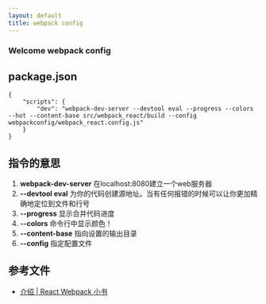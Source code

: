 ```yaml
---
layout: default
title: webpack config
---
```

### Welcome webpack config

## package.json

```
{
	"scripts": {
		"dev": "webpack-dev-server --devtool eval --progress --colors --hot --content-base src/webpack_react/build --config webpackconfig/webpack_react.config.js"
	}
}

```

## 指令的意思

1. **webpack-dev-server**  在localhost:8080建立一个web服务器 
2. **--devtool eval** 为你的代码创建源地址。当有任何报错的时候可以让你更加精确地定位到文件和行号
3. **--progress** 显示合并代码进度
4. **--colors**  命令行中显示颜色！
5. **--content-base**  指向设置的输出目录
6. **--config** 指定配置文件

## 参考文件
- [介绍 | React Webpack 小书](https://fakefish.github.io/react-webpack-cookbook/Running-a-workflow.html)
